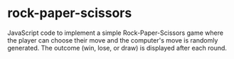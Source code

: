 # rock-paper-scissors
JavaScript code to implement a simple Rock-Paper-Scissors game where the player can choose their move and the computer's move is randomly generated. The outcome (win, lose, or draw) is displayed after each round.
